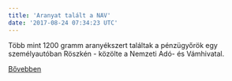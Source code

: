 ```yaml
---
title: 'Aranyat talált a NAV'
date: '2017-08-24 07:34:23 UTC'
---
```


Több mint 1200 gramm aranyékszert találtak a pénzügyőrök egy személyautóban Röszkén - közölte a Nemzeti Adó- és Vámhivatal.


[Bővebben](http://ift.tt/2wq95KN)
